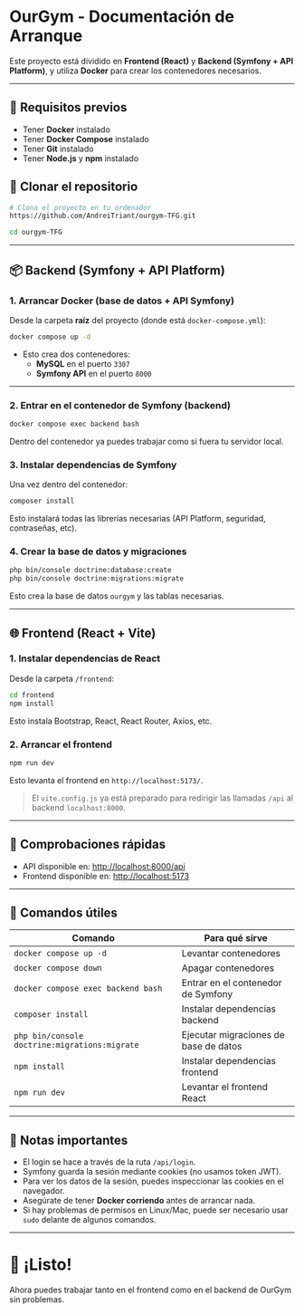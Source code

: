 # OurGym - Documentación de Arranque

Este proyecto está dividido en **Frontend (React)** y **Backend (Symfony + API Platform)**, y utiliza **Docker** para crear los contenedores necesarios.

---

## 🔄 Requisitos previos

- Tener **Docker** instalado
- Tener **Docker Compose** instalado
- Tener **Git** instalado
- Tener **Node.js** y **npm** instalado


## 👀 Clonar el repositorio

```bash
# Clona el proyecto en tu ordenador
https://github.com/AndreiTriant/ourgym-TFG.git

cd ourgym-TFG
```

---

## 📦 Backend (Symfony + API Platform)

### 1. Arrancar Docker (base de datos + API Symfony)

Desde la carpeta **raíz** del proyecto (donde está `docker-compose.yml`):

```bash
docker compose up -d
```

- Esto crea dos contenedores:
  - **MySQL** en el puerto `3307`
  - **Symfony API** en el puerto `8000`

---

### 2. Entrar en el contenedor de Symfony (backend)

```bash
docker compose exec backend bash
```

Dentro del contenedor ya puedes trabajar como si fuera tu servidor local.

### 3. Instalar dependencias de Symfony

Una vez dentro del contenedor:

```bash
composer install
```

Esto instalará todas las librerías necesarias (API Platform, seguridad, contraseñas, etc).

### 4. Crear la base de datos y migraciones

```bash
php bin/console doctrine:database:create
php bin/console doctrine:migrations:migrate
```

Esto crea la base de datos `ourgym` y las tablas necesarias.

---

## 🌐 Frontend (React + Vite)

### 1. Instalar dependencias de React

Desde la carpeta `/frontend`:

```bash
cd frontend
npm install
```

Esto instala Bootstrap, React, React Router, Axios, etc.

### 2. Arrancar el frontend

```bash
npm run dev
```

Esto levanta el frontend en `http://localhost:5173/`.

> El `vite.config.js` ya está preparado para redirigir las llamadas `/api` al backend `localhost:8000`.


---

## 🔎 Comprobaciones rápidas

- API disponible en: [http://localhost:8000/api](http://localhost:8000/api)
- Frontend disponible en: [http://localhost:5173](http://localhost:5173)


---

## 🧬 Comandos útiles

| Comando                          | Para qué sirve                                |
|----------------------------------|------------------------------------------------|
| `docker compose up -d`           | Levantar contenedores                          |
| `docker compose down`            | Apagar contenedores                            |
| `docker compose exec backend bash`| Entrar en el contenedor de Symfony             |
| `composer install`               | Instalar dependencias backend                  |
| `php bin/console doctrine:migrations:migrate` | Ejecutar migraciones de base de datos |
| `npm install`                    | Instalar dependencias frontend                 |
| `npm run dev`                    | Levantar el frontend React                     |


---

## 🌟 Notas importantes

- El login se hace a través de la ruta `/api/login`.
- Symfony guarda la sesión mediante cookies (no usamos token JWT).
- Para ver los datos de la sesión, puedes inspeccionar las cookies en el navegador.
- Asegúrate de tener **Docker corriendo** antes de arrancar nada.
- Si hay problemas de permisos en Linux/Mac, puede ser necesario usar `sudo` delante de algunos comandos.


---

# 👋 ¡Listo!
Ahora puedes trabajar tanto en el frontend como en el backend de OurGym sin problemas.
